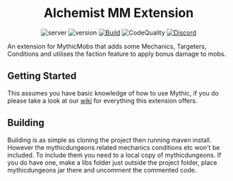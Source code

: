 
<div align="center">

# Alchemist MM Extension

![server](https://img.shields.io/badge/play.alchemistnetwork.org-light_green)
![version](https://img.shields.io/badge/version-1.21.x-blue)
[![Build](https://github.com/bedwarshurts/AlchemistMMExtension/actions/workflows/maven.yml/badge.svg)](https://github.com/bedwarshurts/AlchemistMMExtension/actions/workflows/maven.yml)
![CodeQuality](https://img.shields.io/codefactor/grade/github/bedwarshurts/AlchemistMMExtension?style=flat&logo=codefactor&logoSize=auto)
[![Discord](https://img.shields.io/discord/553890347470553088?style=flat&logo=discord&logoColor=%23FFFFFF&label=%20%20%20&labelColor=5865F2&color=5865F2)](https://alchemistnetwork.org/discord)

</div>

An extension for MythicMobs that adds some Mechanics, Targeters, Conditions and utilises the faction feature to apply bonus damage to mobs.

## Getting Started

This assumes you have basic knowledge of how to use Mythic, if you do please take a look at our [wiki](https://github.com/bedwarshurts/AlchemistMMExtension/wiki) for everything this extension offers.

## Building

Building is as simple as cloning the project then running maven install. However the mythicdungeons related mechanics conditions etc won't be included. To include them you need to a local copy of mythicdungeons. If you do have one, make a libs folder just outside the project folder, place mythicdungeons jar there and uncomment the commented code.
